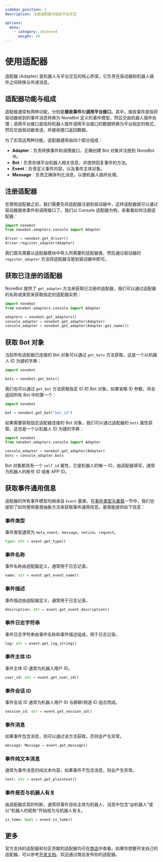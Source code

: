 ```yaml
---
sidebar_position: 1
description: 注册适配器与指定平台交互

options:
  menu:
    - category: advanced
      weight: 20
---
```


# 使用适配器

适配器 (Adapter) 是机器人与平台交互的核心桥梁，它负责在驱动器和机器人插件之间转换与传递消息。

## 适配器功能与组成

适配器通常有两种功能，分别是**接收事件**和**调用平台接口**。其中，接收事件是指将驱动器收到的事件消息转换为 NoneBot 定义的事件模型，然后交由机器人插件处理；调用平台接口是指将机器人插件调用平台接口的数据转换为平台指定的格式，然后交由驱动器发送，并接收接口返回数据。

为了实现这两种功能，适配器通常由四个部分组成：

- **Adapter**：负责转换事件和调用接口，正确创建 Bot 对象并注册到 NoneBot 中。
- **Bot**：负责存储平台机器人相关信息，并提供回复事件的方法。
- **Event**：负责定义事件内容，以及事件主体对象。
- **Message**：负责正确序列化消息，以便机器人插件处理。

## 注册适配器

在使用适配器之前，我们需要先将适配器注册到驱动器中，这样适配器就可以通过驱动器接收事件和调用接口了。我们以 Console 适配器为例，来看看如何注册适配器：

```python {2,5} title=bot.py
import nonebot
from nonebot.adapters.console import Adapter

driver = nonebot.get_driver()
driver.register_adapter(Adapter)
```

我们首先需要从适配器模块中导入所需要的适配器类，然后通过驱动器的 `register_adapter` 方法将适配器注册到驱动器中即可。

## 获取已注册的适配器

NoneBot 提供了 `get_adapter` 方法来获取已注册的适配器，我们可以通过适配器的名称或类型来获取指定的适配器实例：

```python
import nonebot
from nonebot.adapters.console import Adapter

adapters = nonebot.get_adapters()
console_adapter = nonebot.get_adapter(Adapter)
console_adapter = nonebot.get_adapter(Adapter.get_name())
```

## 获取 Bot 对象

当前所有适配器已连接的 Bot 对象可以通过 `get_bots` 方法获取，这是一个以机器人 ID 为键的字典：

```python
import nonebot

bots = nonebot.get_bots()
```

我们也可以通过 `get_bot` 方法获取指定 ID 的 Bot 对象。如果省略 ID 参数，将会返回所有 Bot 中的第一个：

```python
import nonebot

bot = nonebot.get_bot("bot_id")
```

如果需要获取指定适配器连接的 Bot 对象，我们可以通过适配器的 `bots` 属性获取，这也是一个以机器人 ID 为键的字典：

```python
import nonebot
from nonebot.adapters.console import Adapter

console_adapter = nonebot.get_adapter(Adapter)
bots = console_adapter.bots
```

Bot 对象都具有一个 `self_id` 属性，它是机器人的唯一 ID，由适配器填写，通常为机器人的帐号 ID 或者 APP ID。

## 获取事件通用信息

适配器的所有事件模型均继承自 `Event` 基类，在[事件类型与重载](../appendices/overload.md)一节中，我们也提到了如何使用基类抽象方法来获取事件通用信息。基类能提供如下信息：

### 事件类型

事件类型通常为 `meta_event`、`message`、`notice`、`request`。

```python
type: str = event.get_type()
```

### 事件名称

事件名称由适配器定义，通常用于日志记录。

```python
name: str = event.get_event_name()
```

### 事件描述

事件描述由适配器定义，通常用于日志记录。

```python
description: str = event.get_event_description()
```

### 事件日志字符串

事件日志字符串由事件名称和事件描述组成，用于日志记录。

```python
log: str = event.get_log_string()
```

### 事件主体 ID

事件主体 ID 通常为机器人用户 ID。

```python
user_id: str = event.get_user_id()
```

### 事件会话 ID

事件会话 ID 通常为机器人用户 ID 与群聊/频道 ID 组合而成。

```python
session_id: str = event.get_session_id()
```

### 事件消息

如果事件包含消息，则可以通过该方法获取，否则会产生异常。

```python
message: Message = event.get_message()
```

### 事件纯文本消息

通常为事件消息的纯文本内容，如果事件不包含消息，则会产生异常。

```python
text: str = event.get_plaintext()
```

### 事件是否与机器人有关

由适配器实现的判断，通常将事件目标主体为机器人、消息中包含“@机器人”或以“机器人的昵称”开始视为与机器人有关。

```python
is_tome: bool = event.is_tome()
```

## 更多

官方支持的适配器和社区贡献的适配器均可在[商店](/store)中查看。如果你想要开发自己的适配器，可以参考[开发文档](../developer/adapter-writing.md)。欢迎通过商店发布你的适配器。
